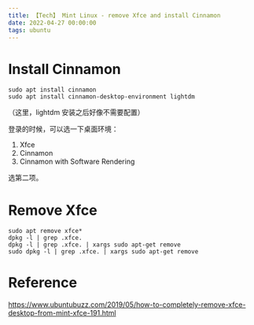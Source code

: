 ```yaml
---
title: 【Tech】 Mint Linux - remove Xfce and install Cinnamon
date: 2022-04-27 00:00:00
tags: ubuntu
---
```


# Install Cinnamon

    sudo apt install cinnamon
    sudo apt install cinnamon-desktop-environment lightdm

（这里，lightdm 安装之后好像不需要配置）

登录的时候，可以选一下桌面环境：

1. Xfce
2. Cinnamon
3. Cinnamon with Software Rendering

选第二项。

# Remove Xfce

    sudo apt remove xfce*
    dpkg -l | grep .xfce. 
    dpkg -l | grep .xfce. | xargs sudo apt-get remove
    sudo dpkg -l | grep .xfce. | xargs sudo apt-get remove

# Reference

https://www.ubuntubuzz.com/2019/05/how-to-completely-remove-xfce-desktop-from-mint-xfce-191.html

